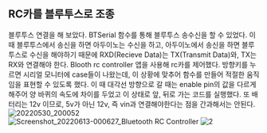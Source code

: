 ## RC카를 블루투스로 조종

블루투스 연결을 해 보았다.
BTSerial 함수를 통해 블루투스 송수신을 할 수 있었다. 
 이 때 블루투스에서 송신을 하면 아두이노는 수신을 하고, 아두이노에서 송신을 하면 블루투스로 수신을 해야하기 때문에 RXD(Recieve Data)는 TX(Transmit Data)와, TX는 RX와 연결해야 한다.
Blooth rc controller 앱을 사용해 rc카를 제어했다. 
방향키를 누르면 시리얼 모니터에 case들이 나왔는데, 이 상황에 맞추어 함수를 만들어 적절한 움직임을 표현할 수 있도록 했다. 
이 때 대각선 방향으로 갈 때는 enable pin의 값을 다르게 해주어 양 바퀴의 속도에 차이를 두었고 이 상태로 앞, 뒤로 가는 코드를 실행했다. 
또 배터리는 12v 이므로, 5v가 아닌 12v, 즉 vin과 연결해야한다는 점을 간과해서는 안된다. 
![20220530_200052](https://user-images.githubusercontent.com/76214070/173239589-61fcdbfc-f752-4055-adeb-806fa07eedd1.jpg)
![Screenshot_20220613-000627_Bluetooth RC Controller](https://user-images.githubusercontent.com/76214070/173239594-b03d6754-bbc6-4da4-bf1b-15573dc81e24.jpg)
![2](https://user-images.githubusercontent.com/76214070/173283574-67b29dfe-6f45-4d53-9214-2d9db6a8bfac.png)
